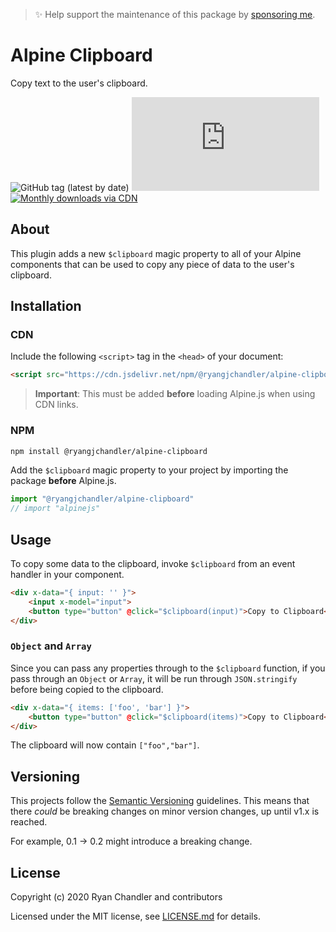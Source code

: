 > ✨ Help support the maintenance of this package by [sponsoring me](https://github.com/sponsors/ryangjchandler).

# Alpine Clipboard

Copy text to the user's clipboard.

![GitHub tag (latest by date)](https://img.shields.io/github/v/tag/ryangjchandler/alpine-clipboard?label=version&style=flat-square)
![GitHub file size in bytes](https://img.shields.io/github/size/ryangjchandler/alpine-clipboard/dist/alpine-clipboard.js?label=min%20%28no%20gzip%29&style=flat-square)
[![Monthly downloads via CDN](https://data.jsdelivr.com/v1/package/npm/@ryangjchandler/alpine-clipboard/badge)](https://www.jsdelivr.com/package/npm/@ryangjchandler/alpine-clipboard)

## About

This plugin adds a new `$clipboard` magic property to all of your Alpine components that can be used to copy any piece of data to the user's clipboard.

## Installation

### CDN

Include the following `<script>` tag in the `<head>` of your document:

```html
<script src="https://cdn.jsdelivr.net/npm/@ryangjchandler/alpine-clipboard@0.1.x/dist/alpine-clipboard.umd.js"></script>
```

> **Important**: This must be added **before** loading Alpine.js when using CDN links.

### NPM

```bash
npm install @ryangjchandler/alpine-clipboard
```

Add the `$clipboard` magic property to your project by importing the package **before** Alpine.js.

```js
import "@ryangjchandler/alpine-clipboard"
// import "alpinejs"
```

## Usage

To copy some data to the clipboard, invoke `$clipboard` from an event handler in your component.

```html
<div x-data="{ input: '' }">
    <input x-model="input">
    <button type="button" @click="$clipboard(input)">Copy to Clipboard</button>
</div>
```

### `Object` and `Array`

Since you can pass any properties through to the `$clipboard` function, if you pass through an `Object` or `Array`, it will be run through `JSON.stringify` before being copied to the clipboard.

```html
<div x-data="{ items: ['foo', 'bar'] }">
    <button type="button" @click="$clipboard(items)">Copy to Clipboard</button>
</div>
```

The clipboard will now contain `["foo","bar"]`.

## Versioning

This projects follow the [Semantic Versioning](https://semver.org/) guidelines. This means that there *could* be breaking changes on minor version changes, up until v1.x is reached.

For example, 0.1 -> 0.2 might introduce a breaking change.

## License

Copyright (c) 2020 Ryan Chandler and contributors

Licensed under the MIT license, see [LICENSE.md](LICENSE.md) for details.
